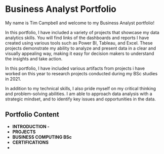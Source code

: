 # Business Analyst Portfolio

My name is Tim Campbell and welcome to my Business Analyst portfolio!

In this portfolio, I have included a variety of projects that showcase my data analytics skills. You will find links of the dashboards and reports I have created using various tools such as Power BI, Tableau, and Excel. These projects demonstrate my ability to analyze and present data in a clear and visually appealing way, making it easy for decision makers to understand the insights and take action.

In this portfolio, I have included various artifacts from projects i have worked on this year to research projects conducted during my BSc studies in 2021. 

In addition to my technical skills, I also pride myself on my critical thinking and problem-solving abilities. I am able to approach data analysis with a strategic mindset, and to identify key issues and opportunities in the data.


## Portfolio Content
* **INTRODUCTION -**
* **PROJECTS**
* **BUSINESS COMPUTING BSc**
* **CERTIFICATIONS**
* 

